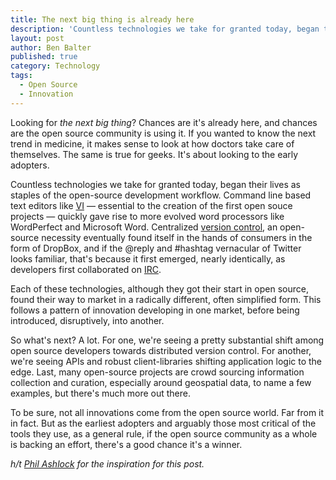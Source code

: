 ```yaml
---
title: The next big thing is already here
description: 'Countless technologies we take for granted today, began their lives as staples of the open-source development workflow'
layout: post
author: Ben Balter
published: true
category: Technology
tags:
  - Open Source
  - Innovation
---
```


Looking for *the next big thing*? Chances are it's already here, and chances are the open source community is using it. If you wanted to know the next trend in medicine, it makes sense to look at how doctors take care of themselves. The same is true for geeks. It's about looking to the early adopters.

Countless technologies we take for granted today, began their lives as staples of the open-source development workflow. Command line based text editors like [VI](http://en.wikipedia.org/wiki/Vi) — essential to the creation of the first open souce projects — quickly gave rise to more evolved word processors like WordPerfect and Microsoft Word. Centralized [version control](http://en.wikipedia.org/wiki/Revision_control), an open-source necessity eventually found itself in the hands of consumers in the form of DropBox, and if the @reply and #hashtag vernacular of Twitter looks familiar, that's because it first emerged, nearly identically, as developers first collaborated on [IRC](http://en.wikipedia.org/wiki/Internet_Relay_Chat).

Each of these technologies, although they got their start in open source, found their way to market in a radically different, often simplified form. This follows a pattern of innovation developing in one market, before being introduced, disruptively, into another.

So what's next? A lot. For one, we're seeing a pretty substantial shift among open source developers towards distributed version control. For another, we're seeing APIs and robust client-libraries shifting application logic to the edge. Last, many open-source projects are crowd sourcing information collection and curation, especially around geospatial data, to name a few examples, but there's much more out there.

To be sure, not all innovations come from the open source world. Far from it in fact. But as the earliest adopters and arguably those most critical of the tools they use, as a general rule, if the open source community as a whole is backing an effort, there's a good chance it's a winner.

*h/t [Phil Ashlock](http://phil.ashlock.us/) for the inspiration for this post.*
